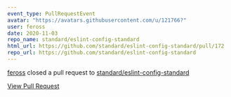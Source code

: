 ```yaml
---
event_type: PullRequestEvent
avatar: "https://avatars.githubusercontent.com/u/121766?"
user: feross
date: 2020-11-03
repo_name: standard/eslint-config-standard
html_url: https://github.com/standard/eslint-config-standard/pull/172
repo_url: https://github.com/standard/eslint-config-standard
---
```


<a href='https://github.com/feross' target='_blank'>feross</a> closed a pull request to <a href='https://github.com/standard/eslint-config-standard' target='_blank'>standard/eslint-config-standard</a>

<a href='https://github.com/standard/eslint-config-standard/pull/172' target='_blank'>View Pull Request</a>